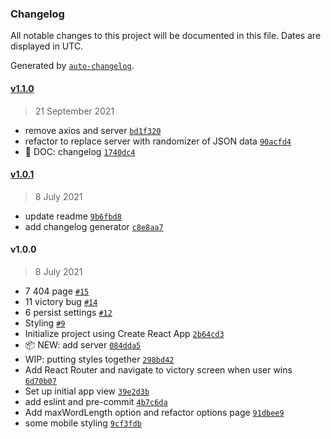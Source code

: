 ### Changelog

All notable changes to this project will be documented in this file. Dates are displayed in UTC.

Generated by [`auto-changelog`](https://github.com/CookPete/auto-changelog).

#### [v1.1.0](https://github.com/gness1804/hangman/compare/v1.0.1...v1.1.0)

> 21 September 2021

- remove axios and server [`bd1f320`](https://github.com/gness1804/hangman/commit/bd1f320f088cb94b068b2d9e83fb5dd1e725a86a)
- refactor to replace server with randomizer of JSON data [`90acfd4`](https://github.com/gness1804/hangman/commit/90acfd4d1a33909c94b65bb9a843f7797569253e)
- 📖 DOC: changelog [`1740dc4`](https://github.com/gness1804/hangman/commit/1740dc4ad2d2f136f56170ec3a3c24e51e78dda7)

#### [v1.0.1](https://github.com/gness1804/hangman/compare/v1.0.0...v1.0.1)

> 8 July 2021

- update readme [`9b6fbd8`](https://github.com/gness1804/hangman/commit/9b6fbd84660506b5e919625ff75d05ca64b14fcf)
- add changelog generator [`c8e8aa7`](https://github.com/gness1804/hangman/commit/c8e8aa711a17e04da8ef249f8b2256b45def2f78)

#### v1.0.0

> 8 July 2021

- 7 404 page [`#15`](https://github.com/gness1804/hangman/pull/15)
- 11 victory bug [`#14`](https://github.com/gness1804/hangman/pull/14)
- 6 persist settings [`#12`](https://github.com/gness1804/hangman/pull/12)
- Styling [`#9`](https://github.com/gness1804/hangman/pull/9)
- Initialize project using Create React App [`2b64cd3`](https://github.com/gness1804/hangman/commit/2b64cd38db291fbe26b28b68b96efe11d1e1227c)
- 📦 NEW: add server [`084dda5`](https://github.com/gness1804/hangman/commit/084dda5353f3b15f7ed819fbe7673d76435b8f37)
- WIP: putting styles together [`298bd42`](https://github.com/gness1804/hangman/commit/298bd427bb2f1c3c757f1cb22dbf836f5fcf1227)
- Add React Router and navigate to victory screen when user wins [`6d70b07`](https://github.com/gness1804/hangman/commit/6d70b074fe1248a9ede6c406ae508e4d0da4cf9c)
- Set up initial app view [`39e2d3b`](https://github.com/gness1804/hangman/commit/39e2d3b4bee39e8bd547b07855cc83e6c3153ee2)
- add eslint and pre-commit [`4b7c6da`](https://github.com/gness1804/hangman/commit/4b7c6daa8f461651119f1e33ed74a5a4cc5f2d5e)
- Add maxWordLength option and refactor options page [`91dbee9`](https://github.com/gness1804/hangman/commit/91dbee93a90c7279bfd8769431e4a64cd6b287aa)
- some mobile styling [`9cf3fdb`](https://github.com/gness1804/hangman/commit/9cf3fdbd9d0d7c60692c96b9a55fad9130e46b5b)
